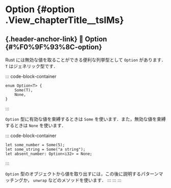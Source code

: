 # Option {#option .View_chapterTitle__tslMs}

## [](#%F0%9F%93%8C-option){.header-anchor-link} 📌 Option {#%F0%9F%93%8C-option}

Rust には無効な値を取ることができる便利な列挙型として `Option`
があります． `T` はジェネリック型です．

::: code-block-container
``` language-rust
enum Option<T> {
    Some(T),
    None,
}
```
:::

`Option` 型に有効な値を束縛するときは `Some`
を使います．また，無効な値を束縛するときは `None` を使います．

::: code-block-container
``` language-rust
let some_number = Some(5);
let some_string = Some("a string");
let absent_number: Option<i32> = None;
```
:::

`Option`
型のオブジェクトから値を取り出すには，この後に説明するパターンマッチングか，
`unwrap` などのメソッドを使います．
:::
:::
:::

